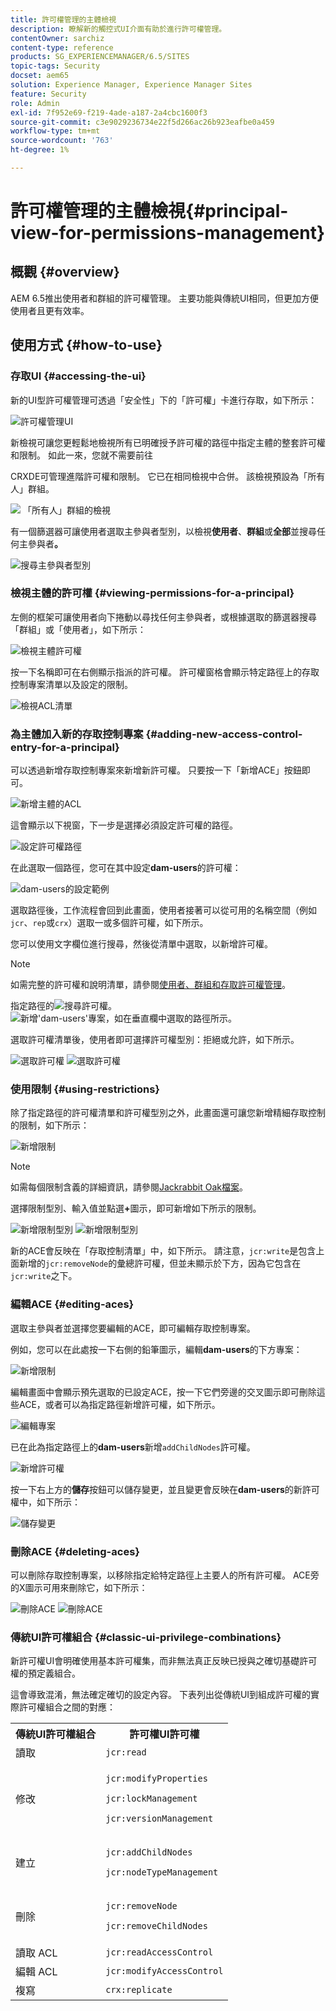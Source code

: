 ```yaml
---
title: 許可權管理的主體檢視
description: 瞭解新的觸控式UI介面有助於進行許可權管理。
contentOwner: sarchiz
content-type: reference
products: SG_EXPERIENCEMANAGER/6.5/SITES
topic-tags: Security
docset: aem65
solution: Experience Manager, Experience Manager Sites
feature: Security
role: Admin
exl-id: 7f952e69-f219-4ade-a187-2a4cbc1600f3
source-git-commit: c3e9029236734e22f5d266ac26b923eafbe0a459
workflow-type: tm+mt
source-wordcount: '763'
ht-degree: 1%

---
```


# 許可權管理的主體檢視{#principal-view-for-permissions-management}

## 概觀 {#overview}

AEM 6.5推出使用者和群組的許可權管理。 主要功能與傳統UI相同，但更加方便使用者且更有效率。

## 使用方式 {#how-to-use}

### 存取UI {#accessing-the-ui}

新的UI型許可權管理可透過「安全性」下的「許可權」卡進行存取，如下所示：

![許可權管理UI](assets/screen_shot_2019-03-17at63333pm.png)

新檢視可讓您更輕鬆地檢視所有已明確授予許可權的路徑中指定主體的整套許可權和限制。 如此一來，您就不需要前往

CRXDE可管理進階許可權和限制。 它已在相同檢視中合併。 該檢視預設為「所有人」群組。

![&#x200B; 「所有人」群組的檢視](assets/unu-1.png)

有一個篩選器可讓使用者選取主參與者型別，以檢視&#x200B;**使用者**、**群組**&#x200B;或&#x200B;**全部**&#x200B;並搜尋任何主參與者&#x200B;**。**

![搜尋主參與者型別](assets/image2019-3-20_23-52-51.png)

### 檢視主體的許可權 {#viewing-permissions-for-a-principal}

左側的框架可讓使用者向下捲動以尋找任何主參與者，或根據選取的篩選器搜尋「群組」或「使用者」，如下所示：

![檢視主體許可權](assets/doi-1.png)

按一下名稱即可在右側顯示指派的許可權。 許可權窗格會顯示特定路徑上的存取控制專案清單以及設定的限制。

![檢視ACL清單](assets/trei-1.png)

### 為主體加入新的存取控制專案 {#adding-new-access-control-entry-for-a-principal}

可以透過新增存取控制專案來新增新許可權。 只要按一下「新增ACE」按鈕即可。

![新增主體](assets/patru.png)的ACL

這會顯示以下視窗，下一步是選擇必須設定許可權的路徑。

![設定許可權路徑](assets/cinci-1.png)

在此選取一個路徑，您可在其中設定&#x200B;**dam-users**&#x200B;的許可權：

![dam-users的設定範例](assets/sase-1.png)

選取路徑後，工作流程會回到此畫面，使用者接著可以從可用的名稱空間（例如`jcr`、`rep`或`crx`）選取一或多個許可權，如下所示。

您可以使用文字欄位進行搜尋，然後從清單中選取，以新增許可權。

>[!NOTE]
>
>如需完整的許可權和說明清單，請參閱[使用者、群組和存取許可權管理](/help/sites-administering/user-group-ac-admin.md#access-right-management)。

指定路徑的![搜尋許可權。](assets/image2019-3-21_0-5-47.png) ![新增&#39;dam-users&#39;專案，如在垂直欄中選取的路徑所示。](assets/image2019-3-21_0-6-53.png)

選取許可權清單後，使用者即可選擇許可權型別：拒絕或允許，如下所示。

![選取許可權](assets/screen_shot_2019-03-17at63938pm.png) ![選取許可權](assets/screen_shot_2019-03-17at63947pm.png)

### 使用限制 {#using-restrictions}

除了指定路徑的許可權清單和許可權型別之外，此畫面還可讓您新增精細存取控制的限制，如下所示：

![新增限制](assets/image2019-3-21_1-4-14.png)

>[!NOTE]
>
>如需每個限制含義的詳細資訊，請參閱[Jackrabbit Oak檔案](https://jackrabbit.apache.org/oak/docs/security/authorization/restriction.html)。

選擇限制型別、輸入值並點選&#x200B;**+**&#x200B;圖示，即可新增如下所示的限制。

![新增限制型別](assets/sapte-1.png) ![新增限制型別](assets/opt-1.png)

新的ACE會反映在「存取控制清單」中，如下所示。 請注意，`jcr:write`是包含上面新增的`jcr:removeNode`的彙總許可權，但並未顯示於下方，因為它包含在`jcr:write`之下。

### 編輯ACE {#editing-aces}

選取主參與者並選擇您要編輯的ACE，即可編輯存取控制專案。

例如，您可以在此處按一下右側的鉛筆圖示，編輯&#x200B;**dam-users**&#x200B;的下方專案：

![新增限制](assets/image2019-3-21_0-35-39.png)

編輯畫面中會顯示預先選取的已設定ACE，按一下它們旁邊的交叉圖示即可刪除這些ACE，或者可以為指定路徑新增許可權，如下所示。

![編輯專案](assets/noua-1.png)

已在此為指定路徑上的&#x200B;**dam-users**&#x200B;新增`addChildNodes`許可權。

![新增許可權](assets/image2019-3-21_0-45-35.png)

按一下右上方的&#x200B;**儲存**&#x200B;按鈕可以儲存變更，並且變更會反映在&#x200B;**dam-users**&#x200B;的新許可權中，如下所示：

![儲存變更](assets/zece-1.png)

### 刪除ACE {#deleting-aces}

可以刪除存取控制專案，以移除指定給特定路徑上主要人的所有許可權。 ACE旁的X圖示可用來刪除它，如下所示：

![刪除ACE](assets/image2019-3-21_0-53-19.png) ![刪除ACE](assets/unspe.png)

### 傳統UI許可權組合 {#classic-ui-privilege-combinations}

新許可權UI會明確使用基本許可權集，而非無法真正反映已授與之確切基礎許可權的預定義組合。

這會導致混淆，無法確定確切的設定內容。 下表列出從傳統UI到組成許可權的實際許可權組合之間的對應：

<table>
 <tbody>
  <tr>
   <th>傳統UI許可權組合</th>
   <th>許可權UI許可權</th>
  </tr>
  <tr>
   <td>讀取</td>
   <td><code>jcr:read</code></td>
  </tr>
  <tr>
   <td>修改</td>
   <td><p><code>jcr:modifyProperties</code></p> <p><code>jcr:lockManagement</code></p> <p><code>jcr:versionManagement</code></p> </td>
  </tr>
  <tr>
   <td>建立</td>
   <td><p><code>jcr:addChildNodes</code></p> <p><code>jcr:nodeTypeManagement</code></p> </td>
  </tr>
  <tr>
   <td>刪除</td>
   <td><p><code>jcr:removeNode</code></p> <p><code>jcr:removeChildNodes</code></p> </td>
  </tr>
  <tr>
   <td>讀取 ACL</td>
   <td><code>jcr:readAccessControl</code></td>
  </tr>
  <tr>
   <td>編輯 ACL</td>
   <td><code>jcr:modifyAccessControl</code></td>
  </tr>
  <tr>
   <td>複寫</td>
   <td><code>crx:replicate</code></td>
  </tr>
 </tbody>
</table>
